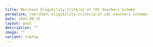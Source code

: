 ```yaml
---
title: Merchant Eligibility Criteria of CDC Vouchers Scheme
permalink: /merchant-eligibility-criteria-of-cdc-vouchers-scheme/
date: 2025-09-22
layout: post
description: ""
image: ""
variant: tiptap
---
```

